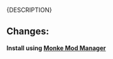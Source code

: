 <!-- DISC-ONLY # {HUMAN_NAME} {VERSION} -->
{DESCRIPTION}

Changes:
- 

**Install using [Monke Mod Manager](https://github.com/DeadlyKitten/MonkeModManager/releases/latest)**
<!-- DISC-ONLY *Or download here: <{REPO}/releases/latest>* -->